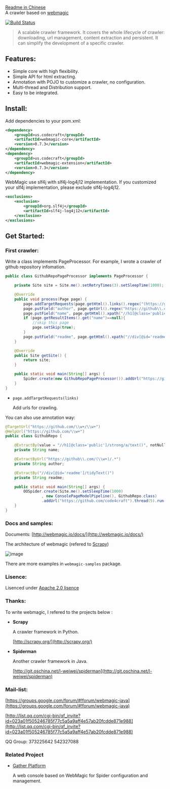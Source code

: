 [Readme in Chinese](https://github.com/uptonking/dataspiderman/tree/master/README.md)  
A crawler based on [webmagic](https://github.com/code4craft/webmagic)

[![Build Status](https://travis-ci.org/code4craft/webmagic.png?branch=master)](https://travis-ci.org/code4craft/webmagic)

>A scalable crawler framework. It covers the whole lifecycle of crawler: downloading, url management, content extraction and persistent. It can simplify the development of a  specific crawler.

## Features:

* Simple core with high flexibility.
* Simple API for html extracting.
* Annotation with POJO to customize a crawler, no configuration.
* Multi-thread and Distribution support.
* Easy to be integrated.

## Install:
  
Add dependencies to your pom.xml:

```xml
<dependency>
    <groupId>us.codecraft</groupId>
    <artifactId>webmagic-core</artifactId>
    <version>0.7.3</version>
</dependency>
<dependency>
    <groupId>us.codecraft</groupId>
    <artifactId>webmagic-extension</artifactId>
    <version>0.7.3</version>
</dependency>
```
        
WebMagic use slf4j with slf4j-log4j12 implementation. If you customized your slf4j implementation, please exclude slf4j-log4j12.

```xml
<exclusions>
    <exclusion>
        <groupId>org.slf4j</groupId>
        <artifactId>slf4j-log4j12</artifactId>
    </exclusion>
</exclusions>
```


## Get Started:

### First crawler:

Write a class implements PageProcessor. For example, I wrote a crawler of github repository infomation.

```java
public class GithubRepoPageProcessor implements PageProcessor {

    private Site site = Site.me().setRetryTimes(3).setSleepTime(1000);

    @Override
    public void process(Page page) {
        page.addTargetRequests(page.getHtml().links().regex("(https://github\\.com/\\w+/\\w+)").all());
        page.putField("author", page.getUrl().regex("https://github\\.com/(\\w+)/.*").toString());
        page.putField("name", page.getHtml().xpath("//h1[@class='public']/strong/a/text()").toString());
        if (page.getResultItems().get("name")==null){
            //skip this page
            page.setSkip(true);
        }
        page.putField("readme", page.getHtml().xpath("//div[@id='readme']/tidyText()"));
    }

    @Override
    public Site getSite() {
        return site;
    }

    public static void main(String[] args) {
        Spider.create(new GithubRepoPageProcessor()).addUrl("https://github.com/code4craft").thread(5).run();
    }
}
```

* `page.addTargetRequests(links)`
	
	Add urls for crawling.
    
You can also use annotation way:

```java
@TargetUrl("https://github.com/\\w+/\\w+")
@HelpUrl("https://github.com/\\w+")
public class GithubRepo {

    @ExtractBy(value = "//h1[@class='public']/strong/a/text()", notNull = true)
    private String name;

    @ExtractByUrl("https://github\\.com/(\\w+)/.*")
    private String author;

    @ExtractBy("//div[@id='readme']/tidyText()")
    private String readme;

    public static void main(String[] args) {
        OOSpider.create(Site.me().setSleepTime(1000)
                , new ConsolePageModelPipeline(), GithubRepo.class)
                .addUrl("https://github.com/code4craft").thread(5).run();
    }
}
```
		
### Docs and samples:

Documents: [http://webmagic.io/docs/](http://webmagic.io/docs/)

The architecture of webmagic (refered to [Scrapy](http://scrapy.org/))

![image](http://code4craft.github.io/images/posts/webmagic.png)

There are more examples in `webmagic-samples` package.

### Lisence:

Lisenced under [Apache 2.0 lisence](http://opensource.org/licenses/Apache-2.0)

### Thanks:

To write webmagic, I refered to the projects below :

* **Scrapy**

	A crawler framework in Python.
 
	[http://scrapy.org/](http://scrapy.org/)

* **Spiderman**

	Another crawler framework in Java.
	
	[http://git.oschina.net/l-weiwei/spiderman](http://git.oschina.net/l-weiwei/spiderman)

### Mail-list:

[https://groups.google.com/forum/#!forum/webmagic-java](https://groups.google.com/forum/#!forum/webmagic-java)

[http://list.qq.com/cgi-bin/qf_invite?id=023a01f505246785f77c5a5a9aff4e57ab20fcdde871e988](http://list.qq.com/cgi-bin/qf_invite?id=023a01f505246785f77c5a5a9aff4e57ab20fcdde871e988)

QQ Group: 373225642 542327088

### Related Project

* <a href="https://github.com/gsh199449/spider" target="_blank">Gather Platform</a>
	
	A web console based on WebMagic for Spider configuration and management.

